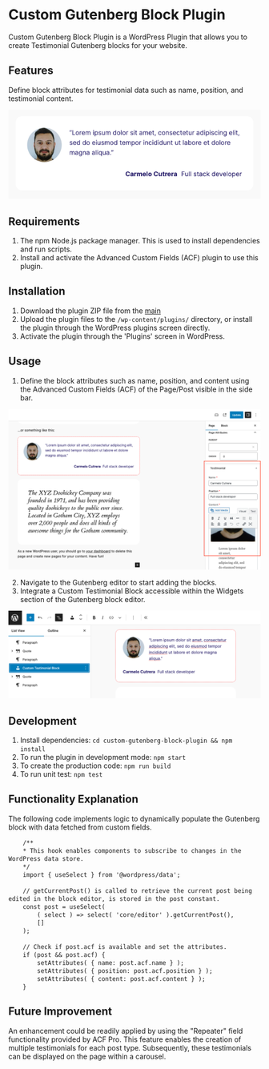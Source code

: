 # Custom Gutenberg Block Plugin

Custom Gutenberg Block Plugin is a WordPress Plugin that allows you to create Testimonial Gutenberg blocks for your website.

## Features

Define block attributes for testimonial data such as name, position, and testimonial content.

![](/assets/screenshot-2.png)

## Requirements

1. The npm Node.js package manager. This is used to install dependencies and run scripts.
2. Install and activate the Advanced Custom Fields (ACF) plugin to use this plugin.

## Installation

1. Download the plugin ZIP file from the [main](https://github.com/oracolo81/custom-gutenberg-block/archive/refs/heads/main.zip)
2. Upload the plugin files to the `/wp-content/plugins/` directory, or install the plugin through the WordPress plugins screen directly.
3. Activate the plugin through the 'Plugins' screen in WordPress.

## Usage

1. Define the block attributes such as name, position, and content using the Advanced Custom Fields (ACF) of the Page/Post visible in the side bar.

![](/assets/screenshot-3.png)

2. Navigate to the Gutenberg editor to start adding the blocks.
3. Integrate a Custom Testimonial Block accessible within the Widgets section of the Gutenberg block editor.

![](/assets/screenshot-1.png)

## Development

1. Install dependencies: `cd custom-gutenberg-block-plugin && npm install`
2. To run the plugin in development mode: `npm start`
3. To create the production code: `npm run build`
4. To run unit test: `npm test`

## Functionality Explanation

The following code implements logic to dynamically populate the Gutenberg block with data fetched from custom fields.

```
    /**
    * This hook enables components to subscribe to changes in the WordPress data store.
    */
    import { useSelect } from '@wordpress/data';

    // getCurrentPost() is called to retrieve the current post being edited in the block editor, is stored in the post constant.
    const post = useSelect(
		( select ) => select( 'core/editor' ).getCurrentPost(),
		[]
	);

	// Check if post.acf is available and set the attributes.
	if (post && post.acf) {
		setAttributes( { name: post.acf.name } );
		setAttributes( { position: post.acf.position } );
		setAttributes( { content: post.acf.content } );
	}
```

## Future Improvement

An enhancement could be readily applied by using the "Repeater" field functionality provided by ACF Pro. This feature enables the creation of multiple testimonials for each post type. Subsequently, these testimonials can be displayed on the page within a carousel.